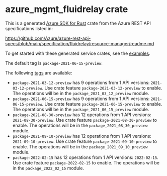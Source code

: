 # azure_mgmt_fluidrelay crate

This is a generated [Azure SDK for Rust](https://github.com/Azure/azure-sdk-for-rust) crate from the Azure REST API specifications listed in:

https://github.com/Azure/azure-rest-api-specs/blob/main/specification/fluidrelay/resource-manager/readme.md

To get started with these generated service crates, see the [examples](https://github.com/Azure/azure-sdk-for-rust/blob/main/services/README.md#examples).

The default tag is `package-2021-06-15-preview`.

The following [tags](https://github.com/Azure/azure-sdk-for-rust/blob/main/services/tags.md) are available:

- `package-2021-03-12-preview` has 9 operations from 1 API versions: `2021-03-12-preview`. Use crate feature `package-2021-03-12-preview` to enable. The operations will be in the `package_2021_03_12_preview` module.
- `package-2021-06-15-preview` has 9 operations from 1 API versions: `2021-06-15-preview`. Use crate feature `package-2021-06-15-preview` to enable. The operations will be in the `package_2021_06_15_preview` module.
- `package-2021-08-30-preview` has 12 operations from 1 API versions: `2021-08-30-preview`. Use crate feature `package-2021-08-30-preview` to enable. The operations will be in the `package_2021_08_30_preview` module.
- `package-2021-09-10-preview` has 12 operations from 1 API versions: `2021-09-10-preview`. Use crate feature `package-2021-09-10-preview` to enable. The operations will be in the `package_2021_09_10_preview` module.
- `package-2022-02-15` has 12 operations from 1 API versions: `2022-02-15`. Use crate feature `package-2022-02-15` to enable. The operations will be in the `package_2022_02_15` module.